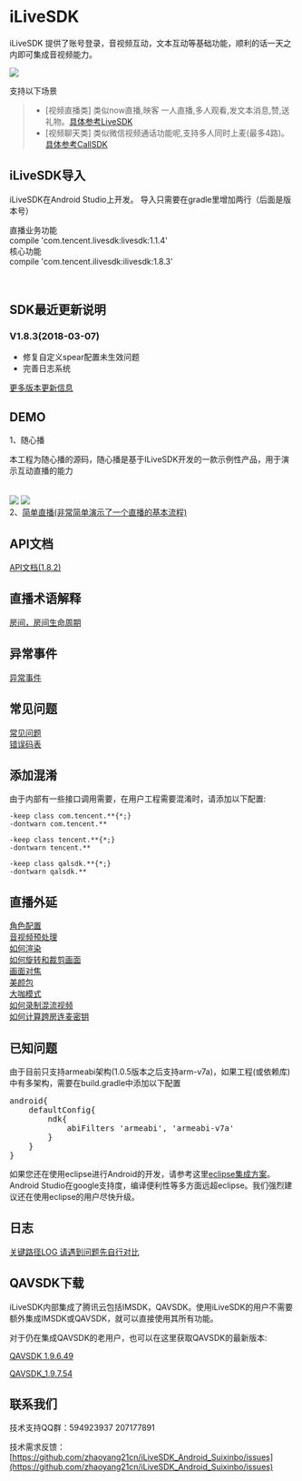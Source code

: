 # iLiveSDK
iLiveSDK 提供了账号登录，音视频互动，文本互动等基础功能，顺利的话一天之内即可集成音视频能力。

![](https://zhaoyang21cn.github.io/iLiveSDK_Help/readme_img/ilivesdk_construction.png)

支持以下场景     
>* [视频直播类]
     类似now直播,映客 一人直播,多人观看,发文本消息,赞,送礼物。[具体参考LiveSDK](/doc/ILiveSDK/ILVLiveManager.md)
>* [视频聊天类]
     类似微信视频通话功能呢,支持多人同时上麦(最多4路)。[具体参考CallSDK](https://github.com/zhaoyang21cn/CallSDK)

## iLiveSDK导入

iLiveSDK在Android Studio上开发。
导入只需要在gradle里增加两行（后面是版本号）


直播业务功能       
compile 'com.tencent.livesdk:livesdk:1.1.4'      
核心功能     
compile 'com.tencent.ilivesdk:ilivesdk:1.8.3'      

            
## SDK最近更新说明

### V1.8.3(2018-03-07)
 - 修复自定义spear配置未生效问题
 - 完善日志系统

[更多版本更新信息](doc/ILiveSDK/release%20note.md)


## DEMO
1、随心播
 
  本工程为随心播的源码，随心播是基于ILiveSDK开发的一款示例性产品，用于演示互动直播的能力 <br />  
<br />
![](https://zhaoyang21cn.github.io/iLiveSDK_Help/readme_img/suixinbo.png)
![](https://zhaoyang21cn.github.io/iLiveSDK_Help/readme_img/livedemo.png)
<br />
2、[简单直播(非常简单演示了一个直播的基本流程)](https://github.com/zhaoyang21cn/iLiveSDK_Android_LiveDemo.git)


## API文档
[API文档(1.8.2)](https://zhaoyang21cn.github.io/iLiveSDK_Help/android_help/)

## 直播术语解释
[房间，房间生命周期](/doc/ILiveSDK/Names.md)

## 异常事件
[异常事件](/doc/ILiveSDK/exception.md)

## 常见问题
[常见问题](/doc/ILiveSDK/comQA.md)<br />
[错误码表](/doc/ILiveSDK/error.md)

## 添加混淆
由于内部有一些接口调用需要，在用户工程需要混淆时，请添加以下配置:
```
-keep class com.tencent.**{*;}
-dontwarn com.tencent.**

-keep class tencent.**{*;}
-dontwarn tencent.**

-keep class qalsdk.**{*;}
-dontwarn qalsdk.**
```
## 直播外延

[角色配置](/doc/ILiveSDK/roleIntr.md)<br />
[音视频预处理](https://www.qcloud.com/document/product/268/7645)<br/>
[如何渲染](doc/ILiveSDK/AndroidRenderIntr.md)<br/>
[如何旋转和裁剪画面](https://github.com/zhaoyang21cn/suixinbo_doc/blob/master/doc2/rotate.md)<br/>
[画面对焦](https://www.qcloud.com/document/product/268/7646)<br/>
[美颜包](/doc/ILiveSDK/ilivefiltersdk-README.md)<br/>
[大咖模式](/doc/ILiveSDK/bigstar.md)<br/>
[如何录制混流视频](/doc/ILiveSDK/MixStream.md)<br/>
[如何计算跨房连麦密钥](/doc/ILiveSDK/cross_sign.md)<br />

## 已知问题
由于目前只支持armeabi架构(1.0.5版本之后支持arm-v7a)，如果工程(或依赖库)中有多架构，需要在build.gradle中添加以下配置
<pre>
android{
    defaultConfig{
        ndk{
            abiFilters 'armeabi', 'armeabi-v7a'
        }
    }
}
</pre>

如果您还在使用eclipse进行Android的开发，请参考这里[eclipse集成方案](/doc/ILiveSDK/eclipse_readme.md)。    
Android Studio在google支持度，编译便利性等多方面远超eclipse。我们强烈建议还在使用eclipse的用户尽快升级。

## 日志
[关键路径LOG 请遇到问题先自行对比](/doc/ILiveSDK/Logs.md)

## QAVSDK下载
iLiveSDK内部集成了腾讯云包括IMSDK，QAVSDK。使用iLiveSDK的用户不需要额外集成IMSDK或QAVSDK，就可以直接使用其所有功能。

对于仍在集成QAVSDK的老用户，也可以在这里获取QAVSDK的最新版本:

[QAVSDK 1.9.6.49](http://dldir1.qq.com/hudongzhibo/TCShow/AVSDK/AVSDK196/QAVOPENSDK_1.9.6.49_Android_Publish.zip )

[QAVSDK_1.9.7.54](http://dldir1.qq.com/hudongzhibo/ILiveSDK/Android/QAVOPENSDK_1.9.7.54_Android_Publish.zip)

## 联系我们

技术支持QQ群：594923937 207177891

技术需求反馈：[https://github.com/zhaoyang21cn/iLiveSDK_Android_Suixinbo/issues](https://github.com/zhaoyang21cn/iLiveSDK_Android_Suixinbo/issues)
